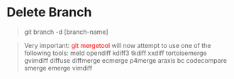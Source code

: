 # Delete Branch

> git branch -d [branch-name]

> Very  important:
<span style="color:red">git mergetool</span> will now attempt to use one of the following tools:
meld opendiff kdiff3 tkdiff xxdiff tortoisemerge gvimdiff diffuse diffmerge ecmerge p4merge araxis bc codecompare smerge emerge vimdiff